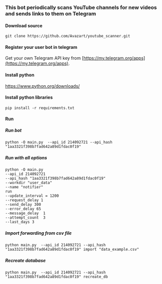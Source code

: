 ### This bot periodically scans YouTube channels for new videos and sends links to them on Telegram

#### Download source

``` git clone https://github.com/Avazart/youtube_scanner.git ```

#### Register your user bot in telegram

Get your own Telegram API key from [https://my.telegram.org/apps](https://my.telegram.org/apps).

#### Install python

https://www.python.org/downloads/

#### Install python libraries

``` pip install -r requirements.txt  ```

#### Run

##### Run bot

``` python -O main.py  --api_id 214092721 --api_hash "1aa3321f398b7fad642a89d1fdac0f19" ```

##### Run with all options
```
python -O main.py  
--api_id 214092721 
--api_hash "1aa3321f398b7fad642a89d1fdac0f19"
--workdir "user_data"
--name "notifier"
run
--update_interval = 1200
--request_delay 1
--send_delay 300
--error_delay 65
--message_delay  1
--attempt_count  3
--last_days 3
```
##### Import forwarding from csv file

``` python main.py  --api_id 214092721 --api_hash "1aa3321f398b7fad642a89d1fdac0f19" import "data_example.csv" ```

##### Recreate database

``` python main.py  --api_id 214092721 --api_hash "1aa3321f398b7fad642a89d1fdac0f19" recreate_db ```
